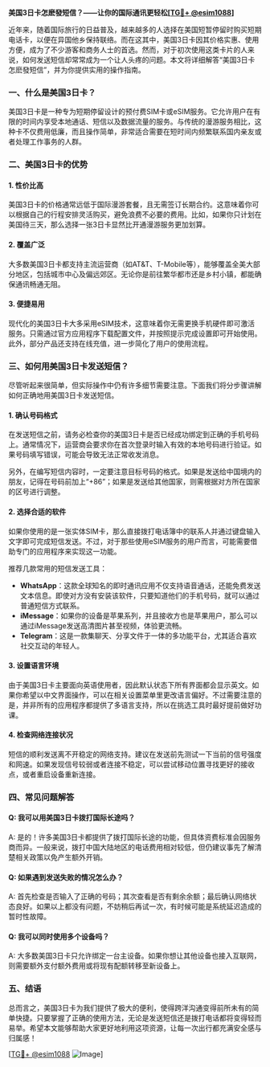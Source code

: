 **美国3日卡怎麽發短信？——让你的国际通讯更轻松[[TG💪+ @esim1088](https://t.me/s/esim1088)]**

近年来，随着国际旅行的日益普及，越来越多的人选择在美国短暂停留时购买短期电话卡，以便在异国他乡保持联络。而在这其中，美国3日卡因其价格实惠、使用方便，成为了不少游客和商务人士的首选。然而，对于初次使用这类卡片的人来说，如何发送短信却常常成为一个让人头疼的问题。本文将详细解答“美国3日卡怎麽發短信”，并为你提供实用的操作指南。

### 一、什么是美国3日卡？

美国3日卡是一种专为短期停留设计的预付费SIM卡或eSIM服务。它允许用户在有限的时间内享受本地通话、短信以及数据流量的服务。与传统的漫游服务相比，这种卡不仅费用低廉，而且操作简单，非常适合需要在短时间内频繁联系国内亲友或者处理工作事务的人群。

### 二、美国3日卡的优势

#### 1. **性价比高**
   美国3日卡的价格通常远低于国际漫游套餐，且无需签订长期合约。这意味着你可以根据自己的行程安排灵活购买，避免浪费不必要的费用。比如，如果你只计划在美国待三天，那么选择一张3日卡显然比开通漫游服务更加划算。

#### 2. **覆盖广泛**
   大多数美国3日卡都支持主流运营商（如AT&T、T-Mobile等），能够覆盖全美大部分地区，包括城市中心及偏远郊区。无论你是前往繁华都市还是乡村小镇，都能确保通讯畅通无阻。

#### 3. **便捷易用**
   现代化的美国3日卡大多采用eSIM技术，这意味着你无需更换手机硬件即可激活服务。只需通过官方应用程序下载配置文件，并按照提示完成设置即可开始使用。此外，部分产品还支持在线充值，进一步简化了用户的使用流程。

### 三、如何用美国3日卡发送短信？

尽管听起来很简单，但实际操作中仍有许多细节需要注意。下面我们将分步骤讲解如何正确地用美国3日卡发送短信。

#### 1. **确认号码格式**
   在发送短信之前，请务必检查你的美国3日卡是否已经成功绑定到正确的手机号码上。通常情况下，运营商会要求你在首次登录时输入有效的本地号码进行验证。如果号码填写错误，可能会导致无法正常收发消息。

   另外，在编写短信内容时，一定要注意目标号码的格式。如果是发送给中国境内的朋友，记得在号码前加上“+86”；如果是发送给其他国家，则需根据对方所在国家的区号进行调整。

#### 2. **选择合适的软件**
   如果你使用的是一张实体SIM卡，那么直接拨打电话簿中的联系人并通过键盘输入文字即可完成短信发送。不过，对于那些使用eSIM服务的用户而言，可能需要借助专门的应用程序来实现这一功能。

   推荐几款常用的短信发送工具：
   - **WhatsApp**：这款全球知名的即时通讯应用不仅支持语音通话，还能免费发送文本信息。即使对方没有安装该软件，只要知道他们的手机号码，就可以通过普通短信方式联系。
   - **iMessage**：如果你的设备是苹果系列，并且接收方也是苹果用户，那么可以通过iMessage发送高清图片甚至视频，体验更流畅。
   - **Telegram**：这是一款集聊天、分享文件于一体的多功能平台，尤其适合喜欢社交互动的年轻人。

#### 3. **设置语言环境**
   由于美国3日卡主要面向英语使用者，因此默认状态下所有界面都会显示英文。如果你希望以中文界面操作，可以在相关设置菜单里更改语言偏好。不过需要注意的是，并非所有的应用程序都提供了多语言支持，所以在挑选工具时最好提前做好功课。

#### 4. **检查网络连接状况**
   短信的顺利发送离不开稳定的网络支持。建议在发送前先测试一下当前的信号强度和网速。如果发现信号较弱或者连接不稳定，可以尝试移动位置寻找更好的接收点，或者重启设备重新连接。

### 四、常见问题解答

#### Q: 我可以用美国3日卡拨打国际长途吗？
A: 是的！许多美国3日卡都提供了拨打国际长途的功能，但具体资费标准会因服务商而异。一般来说，拨打中国大陆地区的电话费用相对较低，但仍建议事先了解清楚相关政策以免产生额外开销。

#### Q: 如果遇到发送失败的情况怎么办？
A: 首先检查是否输入了正确的号码；其次查看是否有剩余余额；最后确认网络状态良好。如果以上都没有问题，不妨稍后再试一次，有时候可能是系统延迟造成的暂时性故障。

#### Q: 我可以同时使用多个设备吗？
A: 大多数美国3日卡只允许绑定一台主设备。如果你想让其他设备也接入互联网，则需要额外支付额外费用或将现有配额转移至新设备上。

### 五、结语

总而言之，美国3日卡为我们提供了极大的便利，使得跨洋沟通变得前所未有的简单快捷。只要掌握了正确的使用方法，无论是发送短信还是拨打电话都将变得轻而易举。希望本文能够帮助大家更好地利用这项资源，让每一次出行都充满安全感与归属感！

[[TG💪+ @esim1088](https://t.me/s/esim1088) ![Image](https://i.postimg.cc/4NQfJmqS/Snipaste-2025-05-13-00-14-12.png)]